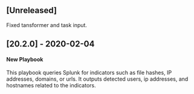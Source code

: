 ## [Unreleased]
Fixed tansformer and task input.

## [20.2.0] - 2020-02-04
#### New Playbook
This playbook queries Splunk for indicators such as file hashes, IP addresses, domains, or urls. It outputs detected users, ip addresses, and hostnames related to the indicators.